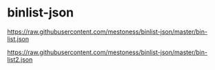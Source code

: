 # binlist-json

<a href="https://raw.githubusercontent.com/mestoness/binlist-json/master/bin-list.json">https://raw.githubusercontent.com/mestoness/binlist-json/master/bin-list.json</a>


<a href="https://raw.githubusercontent.com/mestoness/binlist-json/master/bin-list2.json">https://raw.githubusercontent.com/mestoness/binlist-json/master/bin-list2.json</a>
